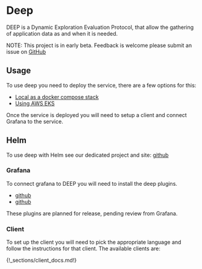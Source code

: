 # Deep

DEEP is a Dynamic Exploration Evaluation Protocol, that allow the gathering of application data as and when it is
needed.

NOTE: This project is in early beta. Feedback is welcome please submit an issue
on [GitHub](https://github.com/intergral/deep/issues)

## Usage

To use deep you need to deploy the service, there are a few options for this:

- [Local as a docker compose stack](./deploy/local.md)
- [Using AWS EKS](deploy/aws/aws-eks.md)

Once the service is deployed you will need to setup a client and connect Grafana to the service.

## Helm
To use deep with Helm see our dedicated project and site:
[github](intergral/deep-helm)

### Grafana

To connect grafana to DEEP you will need to install the deep plugins.

- [github](intergral/grafana-deep-datasource)
- [github](intergral/grafana-deep-panel)

These plugins are planned for release, pending review from Grafana.

### Client

To set up the client you will need to pick the appropriate language and follow the instructions for that client. The
available clients are:

{!_sections/client_docs.md!}
